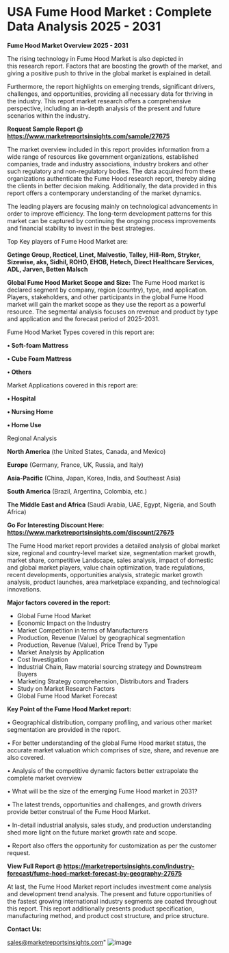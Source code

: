 # USA Fume Hood Market : Complete Data Analysis 2025 - 2031

<Strong> Fume Hood Market Overview 2025 - 2031</strong>

The rising technology in Fume Hood Market is also depicted in this research report. Factors that are boosting the growth of the market, and giving a positive push to thrive in the global market is explained in detail.

Furthermore, the report highlights on emerging trends, significant drivers, challenges, and opportunities, providing all necessary data for thriving in the industry. This report market research offers a comprehensive perspective, including an in-depth analysis of the present and future scenarios within the industry.

<strong>Request Sample Report @ <a href=https://www.marketreportsinsights.com/sample/27675>https://www.marketreportsinsights.com/sample/27675</a></strong>

The market overview included in this report provides information from a wide range of resources like government organizations, established companies, trade and industry associations, industry brokers and other such regulatory and non-regulatory bodies. The data acquired from these organizations authenticate the Fume Hood research report, thereby aiding the clients in better decision making. Additionally, the data provided in this report offers a contemporary understanding of the market dynamics.

The leading players are focusing mainly on technological advancements in order to improve efficiency. The long-term development patterns for this market can be captured by continuing the ongoing process improvements and financial stability to invest in the best strategies.

Top Key players of Fume Hood Market are:

<strong>Getinge Group, Recticel, Linet, Malvestio, Talley, Hill-Rom, Stryker, Sizewise, aks, Sidhil, ROHO, EHOB, Hetech, Direct Healthcare Services, ADL, Jarven, Betten Malsch</strong>

<strong><b>Global Fume Hood Market Scope and Size:</b></strong>
The Fume Hood market is declared segment by company, region (country), type, and application. Players, stakeholders, and other participants in the global Fume Hood market will gain the market scope as they use the report as a powerful resource. The segmental analysis focuses on revenue and product by type and application and the forecast period of 2025-2031.

Fume Hood Market Types covered in this report are:

<strong>• Soft-foam Mattress

• Cube Foam Mattress

• Others</strong>

Market Applications covered in this report are:

<strong>• Hospital

• Nursing Home

• Home Use</strong> 

Regional Analysis

<strong>North America</strong> (the United States, Canada, and Mexico)

<strong>Europe</strong> (Germany, France, UK, Russia, and Italy)

<strong>Asia-Pacific</strong> (China, Japan, Korea, India, and Southeast Asia)

<strong>South America</strong> (Brazil, Argentina, Colombia, etc.)

<strong>The Middle East and Africa</strong> (Saudi Arabia, UAE, Egypt, Nigeria, and South Africa)

<strong>Go For Interesting Discount Here: <a href=https://www.marketreportsinsights.com/discount/27675>https://www.marketreportsinsights.com/discount/27675</a></strong>

The Fume Hood market report provides a detailed analysis of global market size, regional and country-level market size, segmentation market growth, market share, competitive Landscape, sales analysis, impact of domestic and global market players, value chain optimization, trade regulations, recent developments, opportunities analysis, strategic market growth analysis, product launches, area marketplace expanding, and technological innovations.

<strong><b>Major factors covered in the report:</b></strong>
<ul>
  <li>Global Fume Hood Market </li>
  <li>Economic Impact on the Industry</li>
  <li>Market Competition in terms of Manufacturers</li>
  <li>Production, Revenue (Value) by geographical segmentation</li>
  <li>Production, Revenue (Value), Price Trend by Type</li>
  <li>Market Analysis by Application</li>
  <li>Cost Investigation</li>
  <li>Industrial Chain, Raw material sourcing strategy and Downstream Buyers</li>
  <li>Marketing Strategy comprehension, Distributors and Traders</li>
  <li>Study on Market Research Factors</li>
  <li>Global Fume Hood Market Forecast</li>
</ul>

<strong><b>Key Point of the Fume Hood Market report:</b></strong>

• Geographical distribution, company profiling, and various other market segmentation are provided in the report.

• For better understanding of the global Fume Hood market status, the accurate market valuation which comprises of size, share, and revenue are also covered.

• Analysis of the competitive dynamic factors better extrapolate the complete market overview

• What will be the size of the emerging Fume Hood market in 2031?

• The latest trends, opportunities and challenges, and growth drivers provide better construal of the Fume Hood Market.

• In-detail industrial analysis, sales study, and production understanding shed more light on the future market growth rate and scope.

• Report also offers the opportunity for customization as per the customer request.

<strong><b>View Full Report @ <a href=https://marketreportsinsights.com/industry-forecast/fume-hood-market-forecast-by-geography-27675>https://marketreportsinsights.com/industry-forecast/fume-hood-market-forecast-by-geography-27675</a></b></strong>


At last, the Fume Hood Market report includes investment come analysis and development trend analysis. The present and future opportunities of the fastest growing international industry segments are coated throughout this report. This report additionally presents product specification, manufacturing method, and product cost structure, and price structure.

<strong>Contact Us:</strong>

sales@marketreportsinsights.com"
![image](https://github.com/user-attachments/assets/f323ca52-bbe6-4259-8441-9700ca777f0d)
